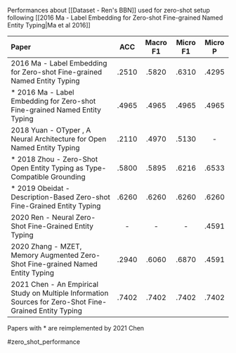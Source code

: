 Performances about [[Dataset - Ren's BBN]] used for zero-shot setup following [[2016 Ma - Label Embedding for Zero-shot Fine-grained Named Entity Typing|Ma et al 2016]]

| Paper                                                                    | ACC   | Macro F1 | Micro F1 | Micro P |
|:------------------------------------------------------------------------ |:-----:|:--------:|:--------:|:-------:|
| 2016 Ma - Label Embedding for Zero-shot Fine-grained Named Entity Typing | .2510 | .5820  | .6310   | .4295   |
| * 2016 Ma - Label Embedding for Zero-shot Fine-grained Named Entity Typing | .4965 |  .4965   | .4965    | .4965   |
| 2018 Yuan - OTyper , A Neural Architecture for Open Named Entity Typing    | .2110 | .4970  | .5130     | -    |
| * 2018 Zhou - Zero-Shot Open Entity Typing as Type-Compatible Grounding    | .5800 |  .5895   | .6216    | .6533   |
| * 2019 Obeidat - Description-Based Zero-shot Fine-Grained Entity Typing    | .6260 |  .6260   | .6260    | .6260   |
| 2020 Ren - Neural Zero-Shot Fine-Grained Entity Typing    | - | -   | -    | .4591   |
| 2020 Zhang - MZET, Memory Augmented Zero-Shot Fine-grained Named Entity Typing   | .2940 | .6060   | .6870    | .4591   |
| 2021 Chen - An Empirical Study on Multiple Information Sources for Zero-Shot Fine-Grained Entity Typing    | .7402 |  .7402   | .7402    | .7402   |

Papers with * are reimplemented by 2021 Chen

#zero_shot_performance 